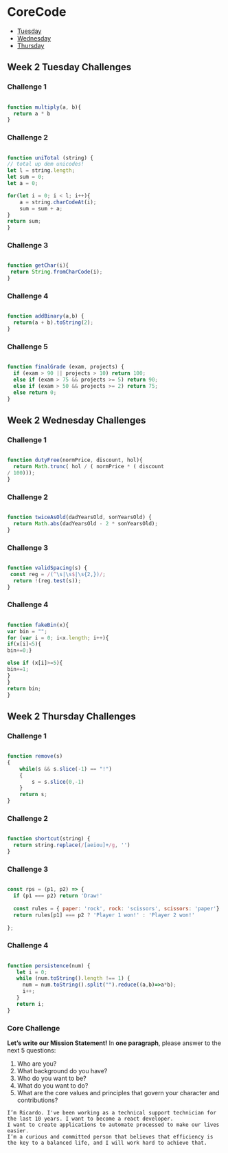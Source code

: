 # CoreCode

- [Tuesday](#week-2-tuesday-challenges)
- [Wednesday](#week-2-wednesday-challenges)
- [Thursday](#week-2-thursday-challenges)

## Week 2 Tuesday Challenges

### Challenge 1
```javascript

function multiply(a, b){
  return a * b
}

```

### Challenge 2
```javascript

function uniTotal (string) {
// total up dem unicodes!
let l = string.length;
let sum = 0;
let a = 0;

for(let i = 0; i < l; i++){
    a = string.charCodeAt(i);
    sum = sum + a;
}
return sum;
}

```

### Challenge 3
```javascript

function getChar(i){
 return String.fromCharCode(i);
}

```

### Challenge 4
```javascript

function addBinary(a,b) {
  return(a + b).toString(2);
}

```

### Challenge 5
```javascript

function finalGrade (exam, projects) {
  if (exam > 90 || projects > 10) return 100;
  else if (exam > 75 && projects >= 5) return 90;
  else if (exam > 50 && projects >= 2) return 75;
  else return 0;
}

```

## Week 2 Wednesday Challenges

### Challenge 1
```javascript

function dutyFree(normPrice, discount, hol){
  return Math.trunc( hol / ( normPrice * ( discount
/ 100)));
}

```

### Challenge 2
```javascript

function twiceAsOld(dadYearsOld, sonYearsOld) {
  return Math.abs(dadYearsOld - 2 * sonYearsOld);
}

```

### Challenge 3
```javascript

function validSpacing(s) {
 const reg = /(^\s|\s$|\s{2,})/;
  return !(reg.test(s));
}

```

### Challenge 4
```javascript

function fakeBin(x){
var bin = "";
for (var i = 0; i<x.length; i++){
if(x[i]<5){
bin+=0;}

else if (x[i]>=5){
bin+=1;
}
}
return bin;
}

```

## Week 2 Thursday Challenges

### Challenge 1
```javascript

function remove(s)
{
    while(s && s.slice(-1) == "!") 
    { 
        s = s.slice(0,-1) 
    }
    return s;
}

```

### Challenge 2
```javascript

function shortcut(string) {
  return string.replace(/[aeiou]+/g, '')
}

```

### Challenge 3
```javascript

const rps = (p1, p2) => {
  if (p1 === p2) return 'Draw!'
  
  const rules = { paper: 'rock', rock: 'scissors', scissors: 'paper'}
  return rules[p1] === p2 ? 'Player 1 won!' : 'Player 2 won!'
 
};

```

### Challenge 4
```javascript

function persistence(num) {
   let i = 0;
   while (num.toString().length !== 1) {
     num = num.toString().split("").reduce((a,b)=>a*b);
     i++;
   }
   return i;
}

```

### Core Challenge

**Let’s write our Mission Statement!** In **one paragraph**, please answer to the next 5 questions:

1. Who are you?
2. What background do you have?
3. Who do you want to be?
4. What do you want to do?
5. What are the core values and principles that govern your character and contributions?

```
I’m Ricardo. I've been working as a technical support technician for the last 10 years. I want to become a react developer.  
I want to create applications to automate processed to make our lives easier.  
I’m a curious and committed person that believes that efficiency is the key to a balanced life, and I will work hard to achieve that.

```
